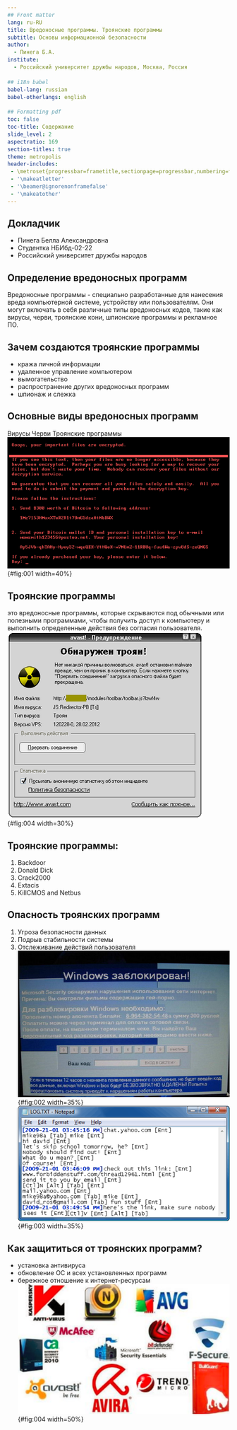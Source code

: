 ```yaml
---
## Front matter
lang: ru-RU
title: Вредоносные программы. Троянские программы
subtitle: Основы информационной безопасности
author:
  - Пинега Б.А.
institute:
  - Российский университет дружбы народов, Москва, Россия

## i18n babel
babel-lang: russian
babel-otherlangs: english

## Formatting pdf
toc: false
toc-title: Содержание
slide_level: 2
aspectratio: 169
section-titles: true
theme: metropolis
header-includes:
 - \metroset{progressbar=frametitle,sectionpage=progressbar,numbering=fraction}
 - '\makeatletter'
 - '\beamer@ignorenonframefalse'
 - '\makeatother'
---
```


## Докладчик

  * Пинега Белла Александровна
  * Студентка НБИбд-02-22
  * Российский университет дружбы народов
  
## Определение вредоносных программ
Вредоносные программы - специально разработанные для нанесения вреда компьютерной системе, устройству или пользователям. Они могут включать в себя различные типы вредоносных кодов, такие как вирусы, черви, троянские кони, шпионские программы и рекламное ПО. 

## Зачем создаются троянские программы
- кража личной информации
- удаленное управление компьютером
- вымогательство
- распространение других вредоносных программ
- шпионаж и слежка

## Основные виды вредоносных программ
Вирусы
Черви
Троянские программы
![вирус Петя](image/1){#fig:001 width=40%}

## Троянские программы 
это вредоносные программы, которые скрываются под обычными или полезными программами, чтобы получить доступ к компьютеру и выполнить определенные действия без согласия пользователя. 
![рис.5](image/5.png){#fig:004 width=30%}

## Троянские программы:
1. Backdoor
2. Donald Dick
3. Crack2000
4. Extacis
5. KillCMOS and Netbus

## Опасность троянских программ
1. Угроза безопасности данных
2. Подрыв стабильности системы
3. Отслеживание действий пользователя
![вымогательство данных](image/3.jpg){#fig:002 width=35%}
![кейлоггеры](image/2.gif){#fig:003 width=35%}


## Как защититься от троянских программ?
- установка антивируса
- обновление ОС и всех установленных программ
- бережное отношение к интернет-ресурсам
![рис.4](image/4.png){#fig:004 width=50%}


